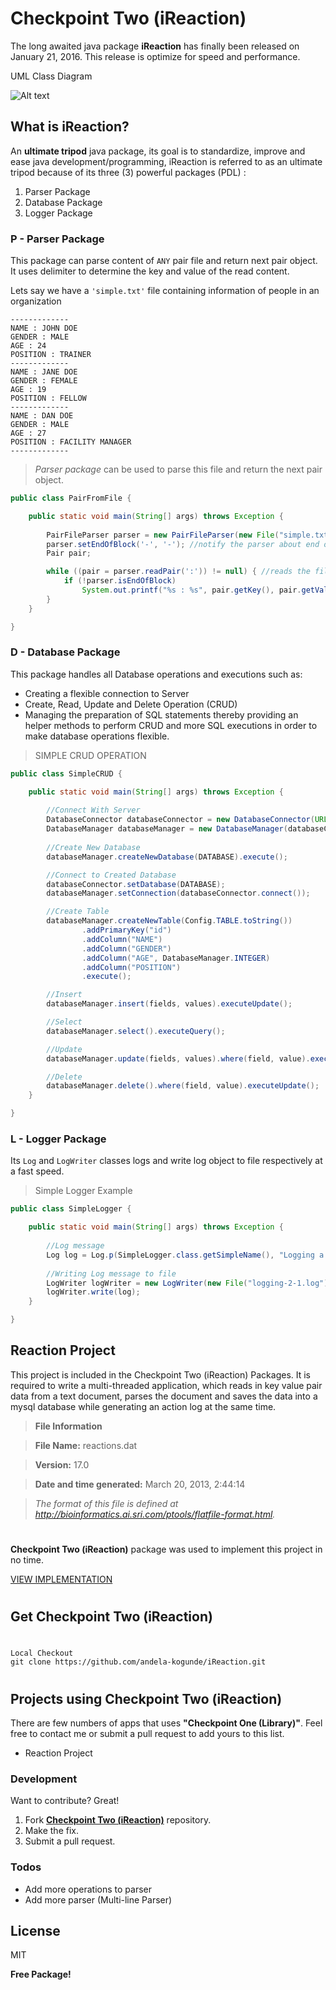 # Checkpoint Two (iReaction)

The long awaited java package **iReaction** has finally been released on January 21, 2016.
This release is optimize for speed and performance.

UML Class Diagram

![Alt text](https://github.com/andela-kogunde/iReaction/blob/master/assets/UML%20Class%20Diagram.png?raw=true "iReaction UML Class Diagram")

## What is iReaction?
An **ultimate tripod** java package, its goal is to standardize, improve and ease java development/programming, iReaction is referred to as an ultimate tripod because of its three (3) powerful packages (PDL) :

1. Parser Package
2. Database Package
3. Logger Package

### P - Parser Package
This package can parse content of `ANY` pair file and return next pair object. 
It uses delimiter to determine the key and value of the read content.

Lets say we have a `'simple.txt'` file containing information of people in an organization

```
-------------
NAME : JOHN DOE
GENDER : MALE
AGE : 24
POSITION : TRAINER
-------------
NAME : JANE DOE
GENDER : FEMALE
AGE : 19
POSITION : FELLOW
-------------
NAME : DAN DOE
GENDER : MALE
AGE : 27
POSITION : FACILITY MANAGER
-------------
```

> *Parser package* can be used to parse this file and return the next pair object.

```Java
public class PairFromFile {

	public static void main(String[] args) throws Exception {
		
		PairFileParser parser = new PairFileParser(new File("simple.txt"));
		parser.setEndOfBlock('-', '-'); //notify the parser about end of block character
		Pair pair;

		while ((pair = parser.readPair(':')) != null) { //reads the file with the specified delimiter
			if (!parser.isEndOfBlock)
				System.out.printf("%s : %s", pair.getKey(), pair.getValue());
		}
	}

}
```

### D - Database Package
This package handles all Database operations and executions such as:
- Creating a flexible connection to Server
- Create, Read, Update and Delete Operation (CRUD) 
- Managing the preparation of SQL statements thereby providing an helper methods to perform CRUD and more SQL executions in order to make database operations flexible.

>SIMPLE CRUD OPERATION

```Java
public class SimpleCRUD {

	public static void main(String[] args) throws Exception {
		
		//Connect With Server
		DatabaseConnector databaseConnector = new DatabaseConnector(URL, USERNAME, PASSWORD);
        DatabaseManager databaseManager = new DatabaseManager(databaseConnector.connect());
		
		//Create New Database
		databaseManager.createNewDatabase(DATABASE).execute();

		//Connect to Created Database
        databaseConnector.setDatabase(DATABASE);
        databaseManager.setConnection(databaseConnector.connect());

		//Create Table
		databaseManager.createNewTable(Config.TABLE.toString())
                .addPrimaryKey("id")
                .addColumn("NAME")
				.addColumn("GENDER")
				.addColumn("AGE", DatabaseManager.INTEGER)
                .addColumn("POSITION")
				.execute();

		//Insert
		databaseManager.insert(fields, values).executeUpdate();

		//Select
		databaseManager.select().executeQuery();

		//Update
		databaseManager.update(fields, values).where(field, value).executeUpdate();

		//Delete
		databaseManager.delete().where(field, value).executeUpdate();
	}

}
```


### L - Logger Package
Its `Log` and `LogWriter` classes logs and write log object to file respectively at a fast speed.

>Simple Logger Example
```Java
public class SimpleLogger {

	public static void main(String[] args) throws Exception {
		
		//Log message
		Log log = Log.p(SimpleLogger.class.getSimpleName(), "Logging a simple message.");
		
		//Writing Log message to file
		LogWriter logWriter = new LogWriter(new File("logging-2-1.log"));
		logWriter.write(log);
	}

}
```


## Reaction Project
This project is included in the Checkpoint Two (iReaction) Packages. It is required to write a multi-threaded application, which reads in key value pair data from a text document, parses the document and saves the data into a mysql database while generating an action log at the same time. 

>**File Information**

>**File Name:** reactions.dat

>**Version:** 17.0

>**Date and time generated:** March 20, 2013, 2:44:14

>*The format of this file is defined at http://bioinformatics.ai.sri.com/ptools/flatfile-format.html.*
# 

**Checkpoint Two (iReaction)** package was used to implement this project in no time.

[VIEW IMPLEMENTATION](https://github.com/andela-kogunde/iReaction/tree/master/src/Reaction "Reaction Project Implementation")


#
## Get Checkpoint Two (iReaction)
#
```
Local Checkout 
git clone https://github.com/andela-kogunde/iReaction.git
```

#
## Projects using Checkpoint Two (iReaction)
There are few numbers of apps that uses __"Checkpoint One (Library)"__. Feel free to contact me or submit a pull request to add yours to this list.

* Reaction Project

### Development

Want to contribute? Great!

1.  Fork [__Checkpoint Two (iReaction)__](https://github.com/andela-kogunde/Library.git) repository.
2.  Make the fix.
3.  Submit a pull request.

### Todos

 - Add more operations to parser
 - Add more parser (Multi-line Parser)

License
----

MIT


**Free Package!**
#
#
